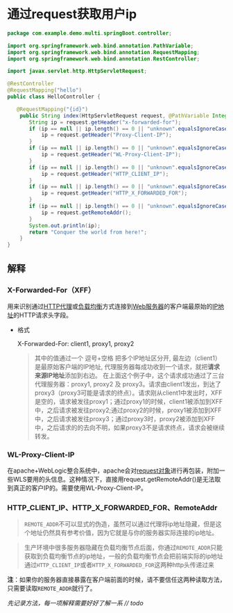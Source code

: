# 通过request获取用户ip

```java
package com.example.demo.multi.springBoot.controller;

import org.springframework.web.bind.annotation.PathVariable;
import org.springframework.web.bind.annotation.RequestMapping;
import org.springframework.web.bind.annotation.RestController;

import javax.servlet.http.HttpServletRequest;

@RestController
@RequestMapping("hello")
public class HelloController {

   @RequestMapping("{id}")
    public String index(HttpServletRequest request, @PathVariable Integer id) {
       String ip = request.getHeader("x-forwarded-for");
       if (ip == null || ip.length() == 0 || "unknown".equalsIgnoreCase(ip)) {
           ip = request.getHeader("Proxy-Client-IP");
       }
       if (ip == null || ip.length() == 0 || "unknown".equalsIgnoreCase(ip)) {
           ip = request.getHeader("WL-Proxy-Client-IP");
       }
       if (ip == null || ip.length() == 0 || "unknown".equalsIgnoreCase(ip)) {
           ip = request.getHeader("HTTP_CLIENT_IP");
       }
       if (ip == null || ip.length() == 0 || "unknown".equalsIgnoreCase(ip)) {
           ip = request.getHeader("HTTP_X_FORWARDED_FOR");
       }
       if (ip == null || ip.length() == 0 || "unknown".equalsIgnoreCase(ip)) {
           ip = request.getRemoteAddr();
       }
       System.out.println(ip);
       return "Conquer the world from here!";
    }
}
```

## 解释

### X-Forwarded-For（XFF）

用来识别通过[HTTP](https://zh.wikipedia.org/wiki/HTTP)[代理](https://zh.wikipedia.org/wiki/%E4%BB%A3%E7%90%86%E6%9C%8D%E5%8A%A1%E5%99%A8)或[负载均衡](https://zh.wikipedia.org/wiki/%E8%B4%9F%E8%BD%BD%E5%9D%87%E8%A1%A1)方式连接到[Web服务器](https://zh.wikipedia.org/wiki/Web%E6%9C%8D%E5%8A%A1%E5%99%A8)的客户端最原始的[IP地址](https://zh.wikipedia.org/wiki/IP%E5%9C%B0%E5%9D%80)的HTTP请求头字段。

* 格式

  X-Forwarded-For: client1, proxy1, proxy2

  > 其中的值通过一个 逗号+空格 把多个IP地址区分开, 最左边（client1）是最原始客户端的IP地址, 代理服务器每成功收到一个请求，就把**请求来源IP地址**添加到右边。 在上面这个例子中，这个请求成功通过了三台代理服务器：proxy1, proxy2 及 proxy3。请求由client1发出，到达了proxy3（proxy3可能是请求的终点）。请求刚从client1中发出时，XFF是空的，请求被发往proxy1；通过proxy1的时候，client1被添加到XFF中，之后请求被发往proxy2;通过proxy2的时候，proxy1被添加到XFF中，之后请求被发往proxy3；通过proxy3时，proxy2被添加到XFF中，之后请求的的去向不明，如果proxy3不是请求终点，请求会被继续转发。



### WL-Proxy-Client-IP

在apache+WebLogic整合系统中，apache会对[request对象](https://www.baidu.com/s?wd=request%E5%AF%B9%E8%B1%A1&tn=SE_PcZhidaonwhc_ngpagmjz&rsv_dl=gh_pc_zhidao)进行再包装，附加一些WLS要用的头信息。这种情况下，直接用request.getRemoteAddr()是无法取到真正的客户IP的。需要使用WL-Proxy-Client-IP。



### HTTP_CLIENT_IP、HTTP_X_FORWARDED_FOR、RemoteAddr

> `REMOTE_ADDR`不可以显式的伪造，虽然可以通过代理将ip地址隐藏，但是这个地址仍然具有参考价值，因为它就是与你的服务器实际连接的ip地址。

> 生产环境中很多服务器隐藏在负载均衡节点后面，你通过`REMOTE_ADDR`只能获取到负载均衡节点的ip地址，一般的负载均衡节点会把前端实际的ip地址通过`HTTP_CLIENT_IP`或者`HTTP_X_FORWARDED_FOR`这两种http头传递过来

**注**：如果你的服务器直接暴露在客户端前面的时候，请不要信任这两种读取方法，只需要读取`REMOTE_ADDR`就行了。





*先记录方法，每一项解释需要好好了解一系 // todo*
